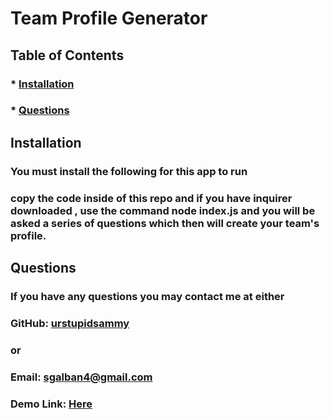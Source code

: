 # Team Profile Generator
  ##  
  ## 

  ## Table of Contents
  ### * [Installation](#installation)
  ### * [Questions](#questions)

  ## Installation
  ### You must install the following for this app to run
  ### copy the code inside of this repo and if you have inquirer downloaded , use the command node index.js and you will be asked a series of questions which then will create your team's profile.


  ## Questions
  ### If you have any questions you may contact me at either
  ### GitHub: [urstupidsammy](https//github.com/urstupidsammy)
  ### or
  ### Email: sgalban4@gmail.com

  
  ### Demo Link: [Here](https://drive.google.com/file/d/12oWik31CLDXGsDZdzGyFNPvWkTLNYkBO/view?usp=sharing)
